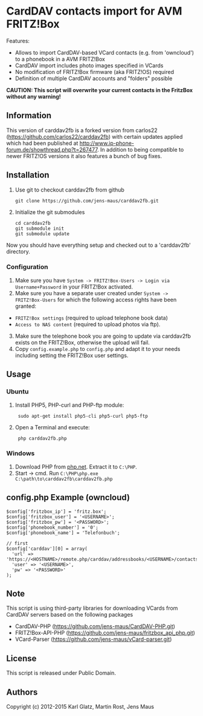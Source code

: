 # CardDAV contacts import for AVM FRITZ!Box

Features:

* Allows to import CardDAV-based VCard contacts (e.g. from 'owncloud') to a phonebook in a AVM FRITZ!Box
* CardDAV import includes photo images specified in VCards
* No modification of FRITZ!Box firmware (aka FRITZ!OS) required
* Definition of multiple CardDAV accounts and "folders" possible

**CAUTION: This script will overwrite your current contacts in the FritzBox without any warning!**

## Information

This version of carddav2fb is a forked version from carlos22 (https://github.com/carlos22/carddav2fb) with certain updates applied which had been published at http://www.ip-phone-forum.de/showthread.php?t=267477. In addition to being compatible to newer FRITZ!OS versions it also features a bunch of bug fixes.

## Installation

 1. Use git to checkout carddav2fb from github

		git clone https://github.com/jens-maus/carddav2fb.git

 2. Initialize the git submodules

		cd carddav2fb
		git submodule init
		git submodule update
Now you should have everything setup and checked out to a 'carddav2fb' directory.

### Configuration
1. Make sure you have `System -> FRITZ!Box-Users -> Login via Username+Password` in your FRITZ!Box activated.
2. Make sure you have a separate user created under `System -> FRITZ!Box-Users` for which the following access rights have been granted: 
  * `FRITZ!Box settings` (required to upload telephone book data)
  * `Access to NAS content` (required to upload photos via ftp).
3. Make sure the telephone book you are going to update via carddav2fb exists on the FRITZ!Box, otherwise the upload will fail.
4. Copy `config.example.php` to `config.php` and adapt it to your needs including setting the FRITZ!Box user settings.

## Usage

### Ubuntu

1. Install PHP5, PHP-curl and PHP-ftp module:

		sudo apt-get install php5-cli php5-curl php5-ftp

2. Open a Terminal and execute:

		php carddav2fb.php

### Windows

1. Download PHP from [php.net](http://windows.php.net/download/). Extract it to `C:\PHP`.
2. Start -> cmd. Run `C:\PHP\php.exe C:\path\to\carddav2fb\carddav2fb.php`

## config.php Example (owncloud)

	$config['fritzbox_ip'] = 'fritz.box';
	$config['fritzbox_user'] = '<USERNAME>';
	$config['fritzbox_pw'] = '<PASSWORD>';
	$config['phonebook_number'] = '0';
	$config['phonebook_name'] = 'Telefonbuch';
	
	// first
	$config['carddav'][0] = array(
	  'url' => 'https://<HOSTNAME>/remote.php/carddav/addressbooks/<USERNAME>/contacts',
	  'user' => '<USERNAME>',
	  'pw' => '<PASSWORD>'
	);

## Note
This script is using third-party libraries for downloading VCards from CardDAV servers based on the following packages
* CardDAV-PHP (https://github.com/jens-maus/CardDAV-PHP.git)
* FRITZ!Box-API-PHP (https://github.com/jens-maus/fritzbox_api_php.git)
* VCard-Parser (https://github.com/jens-maus/vCard-parser.git)

## License
This script is released under Public Domain.

## Authors
Copyright (c) 2012-2015 Karl Glatz, Martin Rost, Jens Maus
